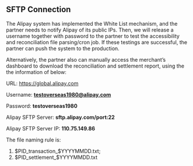 ## SFTP Connection

The Alipay system has implemented the White List mechanism, and the partner needs to notify Alipay of its public IPs. Then, we will release a username together with password to the partner to test the accessibility and reconciliation file parsing/cron job. If these testings are successful, the partner can push the system to the production.

Alternatively, the partner also can manually access the merchant’s dashboard to download the reconciliation and settlement report, using the the information of below:

URL: https://global.alipay.com

Username: **testoverseas1980@alipay.com** 

Password: **testoverseas1980**

Alipay SFTP Server: **sftp.alipay.com/port:22**

Alipay SFTP Server IP: **110.75.149.86**

The file naming rule is:

1. $PID_transaction_$YYYYMMDD.txt;
2. $PID_settlement_$YYYYMMDD.txt
